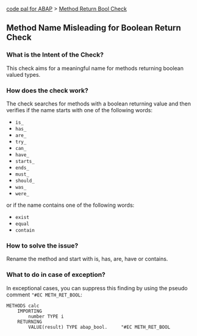 [code pal for ABAP](../../README.md) > [Method Return Bool Check](method-return-bool.md)

## Method Name Misleading for Boolean Return Check

### What is the Intent of the Check?

This check aims for a meaningful name for methods returning boolean valued types.

### How does the check work?

The check searches for methods with a boolean returning value and then verifies if the name starts with one of the following words:

* `is_`
* `has_`
* `are_`
* `try_`
* `can_`
* `have_`
* `starts_`
* `ends_`
* `must_`
* `should_`
* `was_`
* `were_`

or if the name contains one of the following words:

* `exist`
* `equal`
* `contain`

### How to solve the issue?

Rename the method and start with is, has, are, have or contains.

### What to do in case of exception?

In exceptional cases, you can suppress this finding by using the pseudo comment `"#EC METH_RET_BOOL`:

```abap
METHODS calc
    IMPORTING
        number TYPE i
    RETURNING
        VALUE(result) TYPE abap_bool.     "#EC METH_RET_BOOL
```
